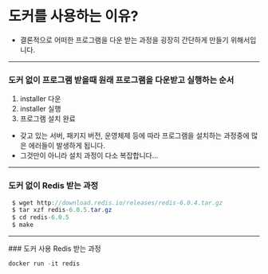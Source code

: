 # 도커를 사용하는 이유?

- 결론적으로 어떠한 프로그램을 다운 받는 과정을 굉장히 간단하게 만들기 위해서입니다.
<hr/>

### 도커 없이 프로그램 받을때 원래 프로그램을 다운받고 실행하는 순서
1. installer 다운
2. installer 실행
3. 프로그램 설치 완료

- 갖고 있는 서버, 패키지 버전, 운영체제 등에 따라 프로그램을 설치하는 과정중에 많은 에러들이 발생하게 됩니다.
- 그것만이 아니라 설치 과정이 다소 복잡합니다...

<hr/>
 
### 도커 없이 Redis 받는 과정
 
```java
 $ wget http://download.redis.io/releases/redis-6.0.4.tar.gz
 $ tar xzf redis-6.0.5.tar.gz
 $ cd redis-6.0.5
 $ make
```

<hr/>
### 도커 사용 Redis 받는 과정

```java
docker run -it redis
```
 

